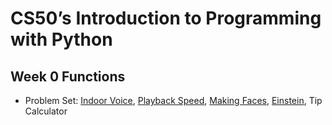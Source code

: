 # CS50’s Introduction to Programming with Python

## Week 0 Functions

- Problem Set: [Indoor Voice](/indoor), [Playback Speed](/), [Making Faces](/faces), [Einstein](/einstein), Tip Calculator
